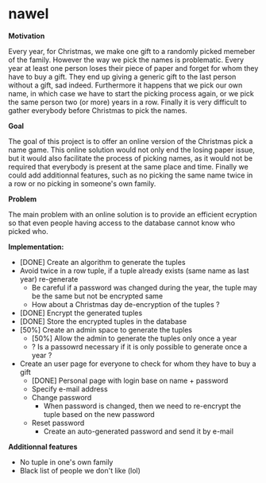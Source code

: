 nawel
=====

**Motivation**

Every year, for Christmas, we make one gift to a randomly picked memeber of the family. However the way we pick the names is problematic. Every year at least one person loses their piece of paper and forget for whom they have to buy a gift. They end up giving a generic gift to the last person without a gift, sad indeed. Furthermore it happens that we pick our own name, in which case we have to start the picking process again, or we pick the same person two (or more) years in a row. Finally it is very difficult to gather everybody before Christmas to pick the names.

**Goal**

The goal of this project is to offer an online version of the Christmas pick a name game. This online solution would not only end the losing paper issue, but it would also facilitate the process of picking names, as it would not be required that everybody is present at the same place and time. Finally we could add additionnal features, such as no picking the same name twice in a row or no picking in someone's own family. 

**Problem**

The main problem with an online solution is to provide an efficient ecryption so that even people having access to the database cannot know who picked who.

**Implementation:**

* [DONE] Create an algorithm to generate the tuples
* Avoid twice in a row tuple, if a tuple already exists (same name as last year) re-generate
  * Be careful if a password was changed during the year, the tuple may be the same but not be encrypted same
  * How about a Christmas day de-encryption of the tuples ?
* [DONE] Encrypt the generated tuples
* [DONE] Store the encrypted tuples in the database
* [50%] Create an admin space to generate the tuples
  * [50%] Allow the admin to generate the tuples only once a year
  * ? Is a passowrd necessary if it is only possible to generate once a year ?
* Create an user page for everyone to check for whom they have to buy a gift
  * [DONE] Personal page with login base on name + password
  * Specify e-mail address
  * Change password
    * When password is changed, then we need to re-encrypt the tuple based on the new password
  * Reset password
    * Create an auto-generated password and send it by e-mail

**Additionnal features**
* No tuple in one's own family
* Black list of people we don't like (lol)
